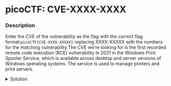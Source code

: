
# picoCTF: CVE-XXXX-XXXX
### Description
Enter the CVE of the vulnerability as the flag with the correct flag format:`picoCTF{CVE-XXXX-XXXXX}`  replacing XXXX-XXXXX with the numbers for the matching vulnerability.The CVE we're looking for is the first recorded remote code execution (RCE) vulnerability in 2021 in the Windows Print Spooler Service, which is available across desktop and server versions of Windows operating systems. The service is used to manage printers and print servers.

<details closed>
<summary>Solution</summary>
  
  
### Flag
```
picoCTF{CVE-2021-34527}
```
### Detailed Solution
Odd problem... just Google it.
https://unit42.paloaltonetworks.com/cve-2021-34527-printnightmare/
</details>